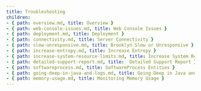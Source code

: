 ```yaml
---
title: Troubleshooting
children:
- { path: overview.md, title: Overview }
- { path: web-console-issues.md, title: Web Console Issues }
- { path: deployment.md, title: Deployment }
- { path: connectivity.md, title: Server Connectivity }
- { path: slow-unresponsive.md, title: Brooklyn Slow or Unresponsive }
- { path: increase-entropy.md, title: Increase Entropy }
- { path: increase-system-resource-limits.md, title: Increase System Resource Limits }
- { path: detailed-support-report.md, title:  Detailed Support Report }
- { path: softwareprocess.md, title: SoftwareProcess Entities }
- { path: going-deep-in-java-and-logs.md, title: Going Deep in Java and Logs }
- { path: memory-usage.md, title: Monitoring Memory Usage }
---
```



